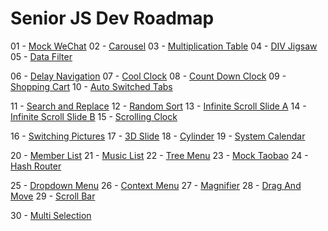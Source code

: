 # Senior JS Dev Roadmap
01 - [Mock WeChat](https://sunny621.github.io/01-Mock-WeChat/case.html)
02 - [Carousel](https://sunny621.github.io/02-Carousel/case.html)
03 - [Multiplication Table](https://sunny621.github.io/03-Multiplication-Table/case_position.html)
04 - [DIV Jigsaw](https://sunny621.github.io/04-DIV-Jigsaw/index.html)
05 - [Data Filter](https://sunny621.github.io/05-Data-Filter/case.html)

06 - [Delay Navigation](https://sunny621.github.io/06-Delay-Nav/html/nav.html)
07 - [Cool Clock](https://sunny621.github.io/07-Cool-Clock/clock.html)
08 - [Count Down Clock](https://sunny621.github.io/08-Count-Down/count_down.html)
09 - [Shopping Cart](https://sunny621.github.io/09-Shopping-Cart/index.html)
10 - [Auto Switched Tabs](https://sunny621.github.io/10-Auto-Switch-Tabs/index.html)

11 - [Search and Replace](https://sunny621.github.io/11-Search-and-Replace/index.html)
12 - [Random Sort](https://sunny621.github.io/12-Random-Sort/index.html)
13 - [Infinite Scroll Slide A](https://sunny621.github.io/13-Infinite-Scroll-Slide-A/index.html)
14 - [Infinite Scroll Slide B](https://sunny621.github.io/14-Infinite-Scroll-Slide-B/index.html)
15 - [Scrolling Clock](https://sunny621.github.io/15-Scrolling-Clock/index.html)

16 - [Switching Pictures](https://sunny621.github.io/16-Switching-Pics/index.html)
17 - [3D Slide](https://sunny621.github.io/17-3D-Slide/index.html)
18 - [Cylinder](https://sunny621.github.io/18-Cylinder/index.html)
19 - [System Calendar](https://sunny621.github.io/19-System-Calendar/index.html)

20 - [Member List](https://sunny621.github.io/20-ES6-Member-List/index.html)
21 - [Music List](https://sunny621.github.io/21-ES6-Mock-Music-List/index.html)
22 - [Tree Menu](https://sunny621.github.io/22-DOM-Tree-Menu/index.html)
23 - [Mock Taobao](https://sunny621.github.io/23-BOM-Mock-Taobao/index.html)
24 - [Hash Router](https://sunny621.github.io/24-BOM-Hash-Router/index.html)

25 - [Dropdown Menu](https://sunny621.github.io/25-Event-Dropdown-Menu/index.html)
26 - [Context Menu](https://sunny621.github.io/26-Event-Context-Menu/index.html)
27 - [Magnifier](https://sunny621.github.io/27-Event-Magnifier/index.html)
28 - [Drag And Move](https://sunny621.github.io/28-Event-Drag-And-Move/index.html)
29 - [Scroll Bar](https://sunny621.github.io/29-Event-Scroll-Bar/)

30 - [Multi Selection](https://sunny621.github.io/30-Event-Multi-Selection/index.html)
